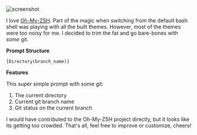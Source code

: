 ![screenshot](https://raw.github.com/mtully/gitsome/master/gitsome.gif)

I love [Oh-My-ZSH](https://github.com/robbyrussell/oh-my-zsh). Part of the magic when switching from the default bash shell was playing with all the built themes. However, most of the themes were too noisy for me. I decided to trim the fat and go bare-bones with *some* git.


**Prompt Structure**

    [Directory(branch_name)]

**Features**

This super simple prompt with some git:

  1. The current directory
  2. Current git branch name
  3. Git status on the current branch

I would have contributed to the Oh-My-ZSH project directly, but it looks like its getting too crowded. That's all, feel free to improve or customize, cheers!